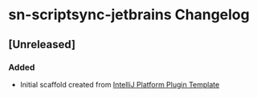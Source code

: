 <!-- Keep a Changelog guide -> https://keepachangelog.com -->

# sn-scriptsync-jetbrains Changelog

## [Unreleased]
### Added
- Initial scaffold created from [IntelliJ Platform Plugin Template](https://github.com/JetBrains/intellij-platform-plugin-template)
